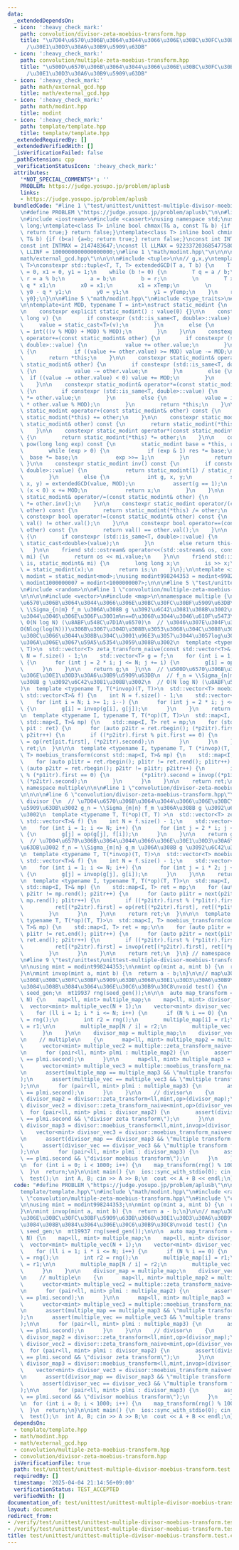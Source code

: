 ```yaml
---
data:
  _extendedDependsOn:
  - icon: ':heavy_check_mark:'
    path: convolution/divisor-zeta-moebius-transform.hpp
    title: "\u7D04\u6570\u306B\u3064\u3044\u3066\u306E\u30BC\u30FC\u30BF\u5909\u63DB\
      /\u30E1\u30D3\u30A6\u30B9\u5909\u63DB"
  - icon: ':heavy_check_mark:'
    path: convolution/multiple-zeta-moebius-transform.hpp
    title: "\u500D\u6570\u306B\u3064\u3044\u3066\u306E\u30BC\u30FC\u30BF\u5909\u63DB\
      /\u30E1\u30D3\u30A6\u30B9\u5909\u63DB"
  - icon: ':heavy_check_mark:'
    path: math/external_gcd.hpp
    title: math/external_gcd.hpp
  - icon: ':heavy_check_mark:'
    path: math/modint.hpp
    title: modint
  - icon: ':heavy_check_mark:'
    path: template/template.hpp
    title: template/template.hpp
  _extendedRequiredBy: []
  _extendedVerifiedWith: []
  _isVerificationFailed: false
  _pathExtension: cpp
  _verificationStatusIcon: ':heavy_check_mark:'
  attributes:
    '*NOT_SPECIAL_COMMENTS*': ''
    PROBLEM: https://judge.yosupo.jp/problem/aplusb
    links:
    - https://judge.yosupo.jp/problem/aplusb
  bundledCode: "#line 1 \"test/unittest/unittest-multiple-divisor-moebius-transform.test.cpp\"\
    \n#define PROBLEM \"https://judge.yosupo.jp/problem/aplusb\"\n\n#line 1 \"template/template.hpp\"\
    \n#include <iostream>\n#include <cassert>\nusing namespace std;\nusing ll = long\
    \ long;\ntemplate<class T> inline bool chmax(T& a, const T& b) {if (a<b) {a=b;\
    \ return true;} return false;}\ntemplate<class T> inline bool chmin(T& a, const\
    \ T& b) {if (b<a) {a=b; return true;} return false;}\nconst int INTINF = 1000001000;\n\
    const int INTMAX = 2147483647;\nconst ll LLMAX = 9223372036854775807;\nconst ll\
    \ LLINF = 1000000000000000000;\n#line 1 \"math/modint.hpp\"\n\n\n\n#line 1 \"\
    math/external_gcd.hpp\"\n\n\n\n#include <tuple>\n\n// g,x,y\ntemplate<typename\
    \ T>\nconstexpr std::tuple<T, T, T> extendedGCD(T a, T b) {\n    T x0 = 1, y0\
    \ = 0, x1 = 0, y1 = 1;\n    while (b != 0) {\n        T q = a / b;\n        T\
    \ r = a % b;\n        a = b;\n        b = r;\n        \n        T xTemp = x0 -\
    \ q * x1;\n        x0 = x1;\n        x1 = xTemp;\n        \n        T yTemp =\
    \ y0 - q * y1;\n        y0 = y1;\n        y1 = yTemp;\n    }\n    return {a, x0,\
    \ y0};\n}\n\n#line 5 \"math/modint.hpp\"\n#include <type_traits>\n#line 7 \"math/modint.hpp\"\
    \n\ntemplate<int MOD, typename T = int>\nstruct static_modint {\n    T value;\n\
    \n    constexpr explicit static_modint() : value(0) {}\n\n    constexpr static_modint(long\
    \ long v) {\n        if constexpr (std::is_same<T, double>::value) {\n       \
    \     value = static_cast<T>(v);\n        }\n        else {\n            value\
    \ = int(((v % MOD) + MOD) % MOD);\n        }\n    }\n\n    constexpr static_modint&\
    \ operator+=(const static_modint& other) {\n        if constexpr (std::is_same<T,\
    \ double>::value) {\n            value += other.value;\n        }\n        else\
    \ {\n            if ((value += other.value) >= MOD) value -= MOD;\n        }\n\
    \        return *this;\n    }\n\n    constexpr static_modint& operator-=(const\
    \ static_modint& other) {\n        if constexpr (std::is_same<T, double>::value)\
    \ {\n            value -= other.value;\n        }\n        else {\n          \
    \  if ((value -= other.value) < 0) value += MOD;\n        }\n        return *this;\n\
    \    }\n\n    constexpr static_modint& operator*=(const static_modint& other)\
    \ {\n        if constexpr (std::is_same<T, double>::value) {\n            value\
    \ *= other.value;\n        }\n        else {\n            value = int((long long)value\
    \ * other.value % MOD);\n        }\n        return *this;\n    }\n\n    constexpr\
    \ static_modint operator+(const static_modint& other) const {\n        return\
    \ static_modint(*this) += other;\n    }\n\n    constexpr static_modint operator-(const\
    \ static_modint& other) const {\n        return static_modint(*this) -= other;\n\
    \    }\n\n    constexpr static_modint operator*(const static_modint& other) const\
    \ {\n        return static_modint(*this) *= other;\n    }\n\n    constexpr static_modint\
    \ pow(long long exp) const {\n        static_modint base = *this, res = static_modint(1);\n\
    \        while (exp > 0) {\n            if (exp & 1) res *= base;\n          \
    \  base *= base;\n            exp >>= 1;\n        }\n        return res;\n   \
    \ }\n\n    constexpr static_modint inv() const {\n        if constexpr (std::is_same<T,\
    \ double>::value) {\n            return static_modint(1) / static_modint(value);\n\
    \        }\n        else {\n            int g, x, y;\n            std::tie(g,\
    \ x, y) = extendedGCD(value, MOD);\n            assert(g == 1);\n            if\
    \ (x < 0) x += MOD;\n            return x;\n        }\n    }\n\n    constexpr\
    \ static_modint& operator/=(const static_modint& other) {\n        return *this\
    \ *= other.inv();\n    }\n\n    constexpr static_modint operator/(const static_modint&\
    \ other) const {\n        return static_modint(*this) /= other;\n    }\n\n   \
    \ constexpr bool operator!=(const static_modint& other) const {\n        return\
    \ val() != other.val();\n    }\n\n    constexpr bool operator==(const static_modint&\
    \ other) const {\n        return val() == other.val();\n    }\n\n    T val() const\
    \ {\n        if constexpr (std::is_same<T, double>::value) {\n            return\
    \ static_cast<double>(value);\n        }\n        else return this->value;\n \
    \   }\n\n    friend std::ostream& operator<<(std::ostream& os, const static_modint&\
    \ mi) {\n        return os << mi.value;\n    }\n\n    friend std::istream& operator>>(std::istream&\
    \ is, static_modint& mi) {\n        long long x;\n        is >> x;\n        mi\
    \ = static_modint(x);\n        return is;\n    }\n};\n\ntemplate <int mod>\nusing\
    \ modint = static_modint<mod>;\nusing modint998244353 = modint<998244353>;\nusing\
    \ modint1000000007 = modint<1000000007>;\n\n\n#line 5 \"test/unittest/unittest-multiple-divisor-moebius-transform.test.cpp\"\
    \n#include <random>\n\n#line 1 \"convolution/multiple-zeta-moebius-transform.hpp\"\
    \n\n\n\n#include <vector>\n#include <map>\n\nnamespace multiple {\n\n  // \u500D\
    \u6570\u306B\u3064\u3044\u3066\u306E\u30BC\u30FC\u30BF\u5909\u63DB\u3002 g_n =\
    \ \\Sigma_{n|m} f_m \u306A\u308B g \u3092\u6C42\u3081\u308B\u3002\n  // n|m\u3068\
    \u3044\u3046\u306E\u306F\u3001m%n==0\u3068\u3044\u3046\u610F\u5473\u3002\n  //\
    \ O(N log N) (\u8ABF\u548C\u7D1A\u6570)\n  // \u3046\u307E\u304F\u3084\u308B\u3068\
    O(Nlog(log(N)))\u306B\u3067\u304D\u308B\u3053\u3068\u304C\u3088\u304F\u77E5\u3089\
    \u308C\u3066\u3044\u308B\u304C\u3001\u96E3\u3057\u3044\u3057log\u306F\u5B9A\u6570\
    \u306A\u306E\u3067\u59A5\u5354\u3059\u308B\u3002\n  template <typename T, T (*op)(T,\
    \ T)>\n  std::vector<T> zeta_transform_naive(const std::vector<T>& f) {\n    int\
    \ N = f.size() - 1;\n    std::vector<T> g = f;\n    for (int i = 1; i <= N; i++)\
    \ {\n      for (int j = 2 * i; j <= N; j += i) {\n        g[i] = op(g[i], f[j]);\n\
    \      }\n    }\n\n    return g;\n  }\n\n  // \u500D\u6570\u306B\u3064\u3044\u3066\
    \u306E\u30E1\u30D3\u30A6\u30B9\u5909\u63DB\n  // f_n = \\Sigma_{n|m} g_m \u306A\
    \u308B g \u3092\u6C42\u3081\u308B\u3002\n  // O(N log N) (\u8ABF\u548C\u7D1A\u6570\
    )\n  template <typename T, T(*invop)(T, T)>\n  std::vector<T> moebius_transform_naive(const\
    \ std::vector<T>& f) {\n    int N = f.size() - 1;\n    std::vector<T> g = f;\n\
    \    for (int i = N; i >= 1; i--) {\n      for (int j = 2 * i; j <= N; j += i)\
    \ {\n        g[i] = invop(g[i], g[j]);\n      }\n    }\n    return g;\n  }\n\n\
    \n  template <typename I, typename T, T(*op)(T, T)>\n  std::map<I, T> zeta_transform(const\
    \ std::map<I, T>& mp) {\n    std::map<I, T> ret = mp;\n    for (std::pair<I, T>\
    \ pit : ret) {\n      for (auto p2itr = ret.rbegin(); (*p2itr).first != pit.first;\
    \ p2itr++) {\n        if ((*p2itr).first % pit.first == 0) {\n          ret[pit.first]\
    \ = op(ret[pit.first], (*p2itr).second);\n        }\n      }\n    }\n\n    return\
    \ ret;\n  }\n\n\n  template <typename I, typename T, T (*invop)(T, T)>\n  std::map<I,\
    \ T> moebius_transform(const std::map<I, T>& mp) {\n    std::map<I, T> ret = mp;\n\
    \    for (auto p1itr = ret.rbegin(); p1itr != ret.rend(); p1itr++) {\n      for\
    \ (auto p2itr = ret.rbegin(); p2itr != p1itr; p2itr++) {\n        if ((*p2itr).first\
    \ % (*p1itr).first == 0) {\n          (*p1itr).second = invop((*p1itr).second,\
    \ (*p2itr).second);\n        }\n      }\n    }\n\n    return ret;\n  }\n\n} //\
    \ namespace multiple\n\n\n#line 1 \"convolution/divisor-zeta-moebius-transform.hpp\"\
    \n\n\n\n#line 6 \"convolution/divisor-zeta-moebius-transform.hpp\"\n\nnamespace\
    \ divisor {\n  // \u7D04\u6570\u306B\u3064\u3044\u3066\u306E\u30BC\u30FC\u30BF\
    \u5909\u63DB\u3002 g_n = \\Sigma_{m|n} f_m \u306A\u308B g \u3092\u6C42\u3081\u308B\
    \u3002\n  template <typename T, T(*op)(T, T) >\n  std::vector<T> zeta_transform_naive(const\
    \ std::vector<T>& f) {\n    int N = f.size() - 1;\n    std::vector<T> g = f;\n\
    \n    for (int i = 1; i <= N; i++) {\n      for (int j = 2 * i; j <= N; j += i)\
    \ {\n        g[j] = op(g[j], f[i]);\n      }\n    }\n\n    return g;\n  }\n\n\
    \  // \u7D04\u6570\u306B\u3064\u3044\u3066\u306E\u30E1\u30D3\u30A6\u30B9\u5909\
    \u63DB\u3002 f_n = \\Sigma_{m|n} g_m \u306A\u308B g \u3092\u6C42\u3081\u308B\u3002\
    \n  template <typename T, T(*invop)(T, T)>\n  std::vector<T> moebius_transform_naive(const\
    \ std::vector<T>& f) {\n    int N = f.size() - 1;\n    std::vector<T> g = f;\n\
    \n    for (int i = 1; i <= N; i++) {\n      for (int j = i * 2; j <= N; j += i)\
    \ {\n        g[j] = invop(g[j], g[i]);\n      }\n    }\n\n    return g;\n  }\n\
    \n  template <typename I, typename T, T(*op)(T, T)>\n  std::map<I, T> zeta_transform(const\
    \ std::map<I, T>& mp) {\n    std::map<I, T> ret = mp;\n    for (auto p2itr = mp.rbegin();\
    \ p2itr != mp.rend(); p2itr++) {\n      for (auto p1itr = next(p2itr); p1itr !=\
    \ mp.rend(); p1itr++) {\n        if ((*p2itr).first % (*p1itr).first == 0) {\n\
    \          ret[(*p2itr).first] = op(ret[(*p2itr).first], ret[(*p1itr).first]);\n\
    \        }\n      }\n    }\n\n    return ret;\n  }\n\n\n  template <typename I,\
    \ typename T, T(*op)(T, T)>\n  std::map<I, T> moebius_transform(const std::map<I,\
    \ T>& mp) {\n    std::map<I, T> ret = mp;\n\n    for (auto p1itr = ret.begin();\
    \ p1itr != ret.end(); p1itr++) {\n      for (auto p2itr = next(p1itr); p2itr !=\
    \ ret.end(); p2itr++) {\n        if ((*p2itr).first % (*p1itr).first == 0) {\n\
    \          ret[(*p2itr).first] = invop(ret[(*p2itr).first], ret[(*p1itr).first]);\n\
    \        }\n      }\n    }\n\n    return ret;\n  }\n} // namespace divisor\n\n\
    \n#line 9 \"test/unittest/unittest-multiple-divisor-moebius-transform.test.cpp\"\
    \n\nusing mint = modint998244353;\n\nmint op(mint a, mint b) {\n  return a + b;\n\
    }\n\nmint invop(mint a, mint b) {\n  return a - b;\n}\n\n// map\u3067\u500D\u6570\
    \u306E\u30BC\u30FC\u30BF\u5909\u63DB\u3068\u30E1\u30D3\u30A6\u30B9\u5909\u63DB\
    \u3084\u308B\u3084\u3064\u306E\u30C6\u30B9\u30C8\nvoid test() {\n  random_device\
    \ seed_gen;\n  mt19937 rng(seed_gen());\n\n\n  auto map_transform = [&rng](int\
    \ N) {\n    map<ll, mint> multiple_map;\n    map<ll, mint> divisor_map;\n\n  \
    \  vector<mint> multiple_vec(N + 1);\n    vector<mint> divisor_vec(N + 1);\n\n\
    \    for (ll i = 1; i * i <= N; i++) {\n      if (N % i == 0) {\n        int r1\
    \ = rng();\n        int r2 = rng();\n        multiple_map[i] = r1;\n        multiple_vec[i]\
    \ = r1;\n\n        multiple_map[N / i] = r2;\n        multiple_vec[N / i] = r2;\n\
    \      }\n    }\n\n    divisor_map = multiple_map;\n    divisor_vec = multiple_vec;\n\
    \n    // multiple\n    {\n      map<ll, mint> multiple_map2 = multiple::zeta_transform<ll,mint,op>(multiple_map);\n\
    \      vector<mint> multiple_vec2 = multiple::zeta_transform_naive<mint,op>(multiple_vec);\n\
    \n      for (pair<ll, mint> plmi : multiple_map2) {\n        assert(multiple_vec2[plmi.first]\
    \ == plmi.second);\n      }\n\n      map<ll, mint> multiple_map3 = multiple::moebius_transform<ll,mint,invop>(multiple_map2);\n\
    \      vector<mint> multiple_vec3 = multiple::moebius_transform_naive<mint,invop>(multiple_vec2);\n\
    \n      assert(multiple_map == multiple_map3 && \"multiple transform for map\"\
    );\n      assert(multiple_vec == multiple_vec3 && \"multiple transform for vector\"\
    );\n\n      for (pair<ll, mint> plmi : multiple_map3) {\n        assert(multiple_vec3[plmi.first]\
    \ == plmi.second);\n      }\n    }\n\n    // divisor\n    {\n      map<ll, mint>\
    \ divisor_map2 = divisor::zeta_transform<ll,mint,op>(divisor_map);\n      vector<mint>\
    \ divisor_vec2 = divisor::zeta_transform_naive<mint,op>(divisor_vec);\n\n    \
    \  for (pair<ll, mint> plmi : divisor_map2) {\n        assert(divisor_vec2[plmi.first]\
    \ == plmi.second && \"divisor zeta transform\");\n      }\n\n      map<ll, mint>\
    \ divisor_map3 = divisor::moebius_transform<ll,mint,invop>(divisor_map2);\n  \
    \    vector<mint> divisor_vec3 = divisor::moebius_transform_naive<mint,invop>(divisor_vec2);\n\
    \n      assert(divisor_map == divisor_map3 && \"multiple transform for map\");\n\
    \      assert(divisor_vec == divisor_vec3 && \"multiple transform for vector\"\
    );\n\n      for (pair<ll, mint> plmi : divisor_map3) {\n        assert(divisor_vec3[plmi.first]\
    \ == plmi.second && \"divisor moebius transform\");\n      }\n    }\n\n    };\n\
    \n  for (int i = 0; i < 1000; i++) {\n    map_transform(rng() % 10000 + 1);\n\
    \  }\n  return;\n}\n\nint main() {\n  ios::sync_with_stdio(0); cin.tie(0); cout.tie(0);\n\
    \  test();\n  int A, B; cin >> A >> B;\n  cout << A + B << endl;\n}\n"
  code: "#define PROBLEM \"https://judge.yosupo.jp/problem/aplusb\"\n\n#include \"\
    template/template.hpp\"\n#include \"math/modint.hpp\"\n#include <random>\n\n#include\
    \ \"convolution/multiple-zeta-moebius-transform.hpp\"\n#include \"convolution/divisor-zeta-moebius-transform.hpp\"\
    \n\nusing mint = modint998244353;\n\nmint op(mint a, mint b) {\n  return a + b;\n\
    }\n\nmint invop(mint a, mint b) {\n  return a - b;\n}\n\n// map\u3067\u500D\u6570\
    \u306E\u30BC\u30FC\u30BF\u5909\u63DB\u3068\u30E1\u30D3\u30A6\u30B9\u5909\u63DB\
    \u3084\u308B\u3084\u3064\u306E\u30C6\u30B9\u30C8\nvoid test() {\n  random_device\
    \ seed_gen;\n  mt19937 rng(seed_gen());\n\n\n  auto map_transform = [&rng](int\
    \ N) {\n    map<ll, mint> multiple_map;\n    map<ll, mint> divisor_map;\n\n  \
    \  vector<mint> multiple_vec(N + 1);\n    vector<mint> divisor_vec(N + 1);\n\n\
    \    for (ll i = 1; i * i <= N; i++) {\n      if (N % i == 0) {\n        int r1\
    \ = rng();\n        int r2 = rng();\n        multiple_map[i] = r1;\n        multiple_vec[i]\
    \ = r1;\n\n        multiple_map[N / i] = r2;\n        multiple_vec[N / i] = r2;\n\
    \      }\n    }\n\n    divisor_map = multiple_map;\n    divisor_vec = multiple_vec;\n\
    \n    // multiple\n    {\n      map<ll, mint> multiple_map2 = multiple::zeta_transform<ll,mint,op>(multiple_map);\n\
    \      vector<mint> multiple_vec2 = multiple::zeta_transform_naive<mint,op>(multiple_vec);\n\
    \n      for (pair<ll, mint> plmi : multiple_map2) {\n        assert(multiple_vec2[plmi.first]\
    \ == plmi.second);\n      }\n\n      map<ll, mint> multiple_map3 = multiple::moebius_transform<ll,mint,invop>(multiple_map2);\n\
    \      vector<mint> multiple_vec3 = multiple::moebius_transform_naive<mint,invop>(multiple_vec2);\n\
    \n      assert(multiple_map == multiple_map3 && \"multiple transform for map\"\
    );\n      assert(multiple_vec == multiple_vec3 && \"multiple transform for vector\"\
    );\n\n      for (pair<ll, mint> plmi : multiple_map3) {\n        assert(multiple_vec3[plmi.first]\
    \ == plmi.second);\n      }\n    }\n\n    // divisor\n    {\n      map<ll, mint>\
    \ divisor_map2 = divisor::zeta_transform<ll,mint,op>(divisor_map);\n      vector<mint>\
    \ divisor_vec2 = divisor::zeta_transform_naive<mint,op>(divisor_vec);\n\n    \
    \  for (pair<ll, mint> plmi : divisor_map2) {\n        assert(divisor_vec2[plmi.first]\
    \ == plmi.second && \"divisor zeta transform\");\n      }\n\n      map<ll, mint>\
    \ divisor_map3 = divisor::moebius_transform<ll,mint,invop>(divisor_map2);\n  \
    \    vector<mint> divisor_vec3 = divisor::moebius_transform_naive<mint,invop>(divisor_vec2);\n\
    \n      assert(divisor_map == divisor_map3 && \"multiple transform for map\");\n\
    \      assert(divisor_vec == divisor_vec3 && \"multiple transform for vector\"\
    );\n\n      for (pair<ll, mint> plmi : divisor_map3) {\n        assert(divisor_vec3[plmi.first]\
    \ == plmi.second && \"divisor moebius transform\");\n      }\n    }\n\n    };\n\
    \n  for (int i = 0; i < 1000; i++) {\n    map_transform(rng() % 10000 + 1);\n\
    \  }\n  return;\n}\n\nint main() {\n  ios::sync_with_stdio(0); cin.tie(0); cout.tie(0);\n\
    \  test();\n  int A, B; cin >> A >> B;\n  cout << A + B << endl;\n}"
  dependsOn:
  - template/template.hpp
  - math/modint.hpp
  - math/external_gcd.hpp
  - convolution/multiple-zeta-moebius-transform.hpp
  - convolution/divisor-zeta-moebius-transform.hpp
  isVerificationFile: true
  path: test/unittest/unittest-multiple-divisor-moebius-transform.test.cpp
  requiredBy: []
  timestamp: '2025-04-04 21:14:56+09:00'
  verificationStatus: TEST_ACCEPTED
  verifiedWith: []
documentation_of: test/unittest/unittest-multiple-divisor-moebius-transform.test.cpp
layout: document
redirect_from:
- /verify/test/unittest/unittest-multiple-divisor-moebius-transform.test.cpp
- /verify/test/unittest/unittest-multiple-divisor-moebius-transform.test.cpp.html
title: test/unittest/unittest-multiple-divisor-moebius-transform.test.cpp
---
```

